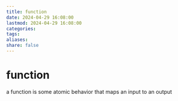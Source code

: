 ```yaml
---
title: function
date: 2024-04-29 16:08:00
lastmod: 2024-04-29 16:08:00
categories: 
tags: 
aliases: 
share: false 
---
```


# function

a function is some atomic behavior that maps an input to an output